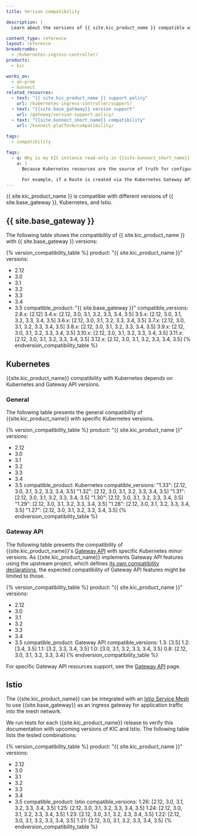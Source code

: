 ```yaml
---
title: Version compatibility

description: |
  Learn about the versions of {{ site.kic_product_name }} compatible with specific versions of {{ site.base_gateway }}, Kubernetes, Gateway API and Istio.

content_type: reference
layout: reference
breadcrumbs: 
  - /kubernetes-ingress-controller/
products:
  - kic

works_on:
  - on-prem
  - konnect
related_resources:
  - text: "{{ site.kic_product_name }} support policy"
    url: /kubernetes-ingress-controller/support/
  - text: "{{site.base_gateway}} version support"
    url: /gateway/version-support-policy/
  - text: "{{site.konnect_short_name}} compatibility"
    url: /konnect-platform/compatibility/
    
tags:
  - compatibility

faqs:
  - q: Why is my KIC instance read-only in {{site.konnect_short_name}}?
    a: |
      Because Kubernetes resources are the source of truth for configuring {{ site.base_gateway }} in Kubernetes, the KIC instance configuration in {{site.konnect_short_name}} is marked as read-only. This prevents configuration drift in {{ site.base_gateway }} caused by changes made outside the Ingress or Kubernetes Gateway API.

      For example, if a Route is created via the Kubernetes Gateway API and then modified in {{site.base_gateway}}, those changes wouldn't be reflected in the CRD and would conflict with the desired state defined in the CRD.
---
```



{{ site.kic_product_name }} is compatible with different versions of {{ site.base_gateway }}, Kubernetes, and Istio.

## {{ site.base_gateway }}

The following table shows the compatibility of {{ site.kic_product_name }} with {{ site.base_gateway }} versions:

{% version_compatibility_table %}
product: "{{ site.kic_product_name }}"
versions:
  - 2.12
  - 3.0
  - 3.1
  - 3.2
  - 3.3
  - 3.4
  - 3.5
compatible_product: "{{ site.base_gateway }}"
compatible_versions:
  2.8.x: [2.12]
  3.4.x: [2.12, 3.0, 3.1, 3.2, 3.3, 3.4, 3.5]
  3.5.x: [2.12, 3.0, 3.1, 3.2, 3.3, 3.4, 3.5]
  3.6.x: [2.12, 3.0, 3.1, 3.2, 3.3, 3.4, 3.5]
  3.7.x: [2.12, 3.0, 3.1, 3.2, 3.3, 3.4, 3.5]
  3.8.x: [2.12, 3.0, 3.1, 3.2, 3.3, 3.4, 3.5]
  3.9.x: [2.12, 3.0, 3.1, 3.2, 3.3, 3.4, 3.5]
  3.10.x: [2.12, 3.0, 3.1, 3.2, 3.3, 3.4, 3.5]
  3.11.x: [2.12, 3.0, 3.1, 3.2, 3.3, 3.4, 3.5]
  3.12.x: [2.12, 3.0, 3.1, 3.2, 3.3, 3.4, 3.5]
{% endversion_compatibility_table %}

## Kubernetes

{{site.kic_product_name}} compatibility with Kubernetes depends on Kubernetes and Gateway API versions.

### General

The following table presents the general compatibility of {{site.kic_product_name}} with specific Kubernetes versions.

{% version_compatibility_table %}
product: "{{ site.kic_product_name }}"
versions:
  - 2.12
  - 3.0
  - 3.1
  - 3.2
  - 3.3
  - 3.4
  - 3.5
compatible_product: Kubernetes
compatible_versions:
  "1.33": [2.12, 3.0, 3.1, 3.2, 3.3, 3.4, 3.5]
  "1.32": [2.12, 3.0, 3.1, 3.2, 3.3, 3.4, 3.5]
  "1.31": [2.12, 3.0, 3.1, 3.2, 3.3, 3.4, 3.5]
  "1.30": [2.12, 3.0, 3.1, 3.2, 3.3, 3.4, 3.5]
  "1.29": [2.12, 3.0, 3.1, 3.2, 3.3, 3.4, 3.5]
  "1.28": [2.12, 3.0, 3.1, 3.2, 3.3, 3.4, 3.5]
  "1.27": [2.12, 3.0, 3.1, 3.2, 3.3, 3.4, 3.5]
{% endversion_compatibility_table %}

### Gateway API

The following table presents the compatibility of {{site.kic_product_name}}'s [Gateway API](https://github.com/kubernetes-sigs/gateway-api) with specific Kubernetes minor versions. As {{site.kic_product_name}} implements Gateway API features using the upstream project, which defines [its own compatibility declarations](https://gateway-api.sigs.k8s.io/concepts/versioning/#supported-versions), the expected compatibility of Gateway API features might be limited to those.

{% version_compatibility_table %}
product: "{{ site.kic_product_name }}"
versions:
  - 2.12
  - 3.0
  - 3.1
  - 3.2
  - 3.3
  - 3.4
  - 3.5
compatible_product: Gateway API
compatible_versions:
  1.3: [3.5]
  1.2: [3.4, 3.5]
  1.1: [3.2, 3.3, 3.4, 3.5]
  1.0: [3.0, 3.1, 3.2, 3.3, 3.4, 3.5]
  0.8: [2.12, 3.0, 3.1, 3.2, 3.3, 3.4]
{% endversion_compatibility_table %}

For specific Gateway API resources support, see the [Gateway API](/kubernetes-ingress-controller/gateway-api/) page.

## Istio

The {{site.kic_product_name}} can be integrated with an [Istio Service Mesh](https://istio.io) to use {{site.base_gateway}} as an ingress gateway for application traffic into the mesh network.

We run tests for each {{site.kic_product_name}} release to verify this documentation with upcoming versions of KIC and Istio. The following table lists the tested combinations:

{% version_compatibility_table %}
product: "{{ site.kic_product_name }}"
versions:
  - 2.12
  - 3.0
  - 3.1
  - 3.2
  - 3.3
  - 3.4
  - 3.5
compatible_product: Istio
compatible_versions:
  1.26: [2.12, 3.0, 3.1, 3.2, 3.3, 3.4, 3.5]
  1.25: [2.12, 3.0, 3.1, 3.2, 3.3, 3.4, 3.5]
  1.24: [2.12, 3.0, 3.1, 3.2, 3.3, 3.4, 3.5]
  1.23: [2.12, 3.0, 3.1, 3.2, 3.3, 3.4, 3.5]
  1.22: [2.12, 3.0, 3.1, 3.2, 3.3, 3.4, 3.5]
  1.21: [2.12, 3.0, 3.1, 3.2, 3.3, 3.4, 3.5]
{% endversion_compatibility_table %}